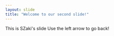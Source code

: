 ```yaml
---
layout: slide
title: "Welcome to our second slide!"
---
```


This is SZaki's slide
Use the left arrow to go back!
